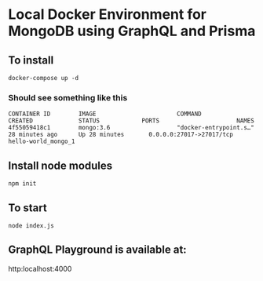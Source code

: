 # Local Docker Environment for MongoDB using GraphQL and Prisma  

## To install 
`docker-compose up -d`

### Should see something like this

`CONTAINER ID        IMAGE                       COMMAND                  CREATED             STATUS            PORTS                      NAMES
4f55059418c1        mongo:3.6                   "docker-entrypoint.s…"   28 minutes ago      Up 28 minutes       0.0.0.0:27017->27017/tcp   hello-world_mongo_1`

## Install node modules
`npm init`

## To start 
`node index.js`

## GraphQL Playground is available at:
http:localhost:4000 

